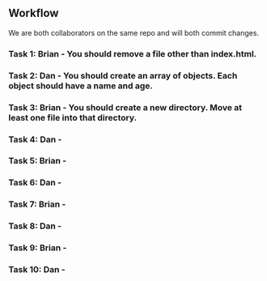 ## Workflow

We are both collaborators on the same repo and will both commit changes.

### Task 1: Brian - You should remove a file other than index.html.

### Task 2: Dan - You should create an array of objects. Each object should have a name and age.

### Task 3: Brian - You should create a new directory. Move at least one file into that directory.

### Task 4: Dan -

### Task 5: Brian -

### Task 6: Dan -

### Task 7: Brian -

### Task 8: Dan -

### Task 9: Brian -

### Task 10: Dan -
